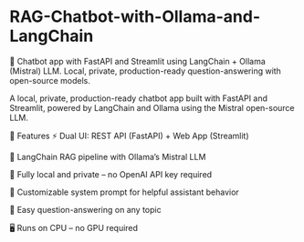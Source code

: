 # RAG-Chatbot-with-Ollama-and-LangChain
🧠 Chatbot app with FastAPI and Streamlit using LangChain + Ollama (Mistral) LLM. Local, private, production-ready question-answering with open-source models.

A local, private, production-ready chatbot app built with FastAPI and Streamlit, powered by LangChain and Ollama using the Mistral open-source LLM.



🚀 Features
⚡ Dual UI: REST API (FastAPI) + Web App (Streamlit)

🧩 LangChain RAG pipeline with Ollama’s Mistral LLM

🔐 Fully local and private – no OpenAI API key required

📜 Customizable system prompt for helpful assistant behavior

🔎 Easy question-answering on any topic

🖥️ Runs on CPU – no GPU required

